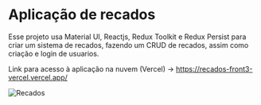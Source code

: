 # Aplicação de recados

Esse projeto usa  Material UI, Reactjs, Redux Toolkit e Redux Persist para criar um sistema de recados, fazendo um CRUD de recados, assim como criação e login de usuarios.

Link para acesso à aplicação na nuvem (Vercel) -> https://recados-front3-vercel.vercel.app/

![Recados](https://user-images.githubusercontent.com/101207554/235759212-1198a6cd-0e19-42e5-820a-3ba18b539b46.gif)

